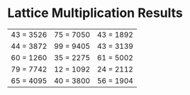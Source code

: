 # Lattice Multiplication Results

|   |   |   |
|---|---|---|
| 43 = 3526 | 75 = 7050 | 43 = 1892 |
| 44 = 3872 | 99 = 9405 | 43 = 3139 |
| 60 = 1260 | 35 = 2275 | 61 = 5002 |
| 79 = 7742 | 12 = 1092 | 24 = 2112 |
| 65 = 4095 | 40 = 3800 | 56 = 1904 |
